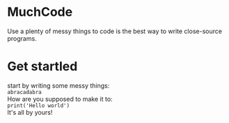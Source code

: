 # MuchCode
Use a plenty of messy things to code is the best way to write close-source programs.  

# Get startled
start by writing some messy things:  
`abracadabra`  
How are you supposed to make it to:  
`print('Hello world')`  
It's all by yours!  

